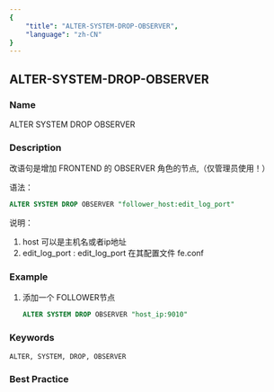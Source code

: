 ```yaml
---
{
    "title": "ALTER-SYSTEM-DROP-OBSERVER",
    "language": "zh-CN"
}
---
```


<!--
Licensed to the Apache Software Foundation (ASF) under one
or more contributor license agreements.  See the NOTICE file
distributed with this work for additional information
regarding copyright ownership.  The ASF licenses this file
to you under the Apache License, Version 2.0 (the
"License"); you may not use this file except in compliance
with the License.  You may obtain a copy of the License at

  http://www.apache.org/licenses/LICENSE-2.0

Unless required by applicable law or agreed to in writing,
software distributed under the License is distributed on an
"AS IS" BASIS, WITHOUT WARRANTIES OR CONDITIONS OF ANY
KIND, either express or implied.  See the License for the
specific language governing permissions and limitations
under the License.
-->

## ALTER-SYSTEM-DROP-OBSERVER

### Name

ALTER SYSTEM DROP OBSERVER

### Description

改语句是增加 FRONTEND 的 OBSERVER 角色的节点,（仅管理员使用！）

语法：

```sql
ALTER SYSTEM DROP OBSERVER "follower_host:edit_log_port"
```

说明：

1. host 可以是主机名或者ip地址
2. edit_log_port : edit_log_port 在其配置文件 fe.conf

### Example

1. 添加一个 FOLLOWER节点

   ```sql
   ALTER SYSTEM DROP OBSERVER "host_ip:9010"
   ```

### Keywords

    ALTER, SYSTEM, DROP, OBSERVER

### Best Practice

